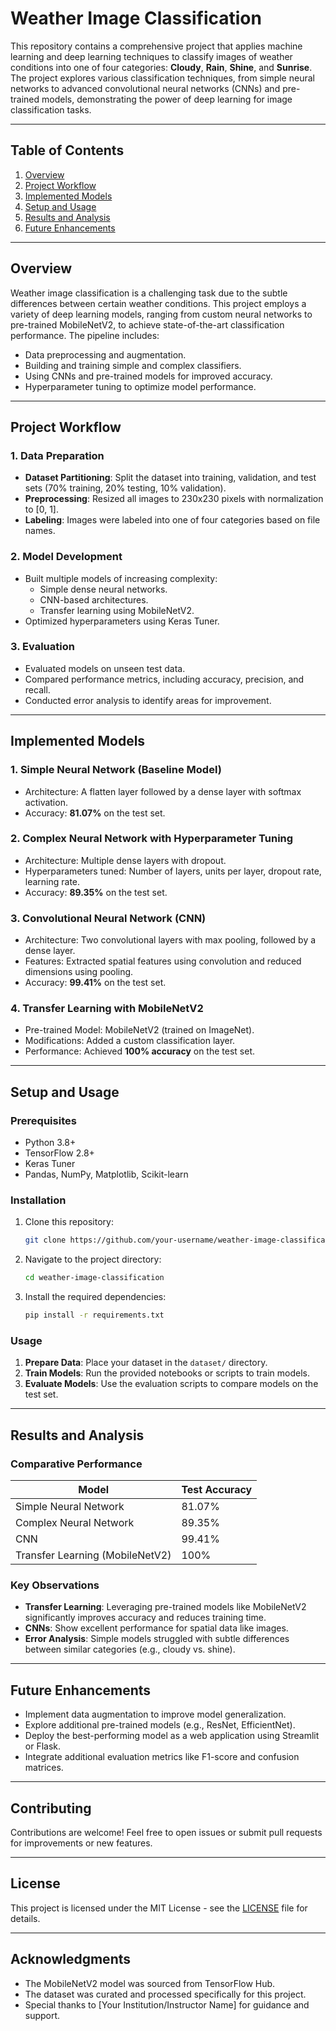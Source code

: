 # Weather Image Classification

This repository contains a comprehensive project that applies machine learning and deep learning techniques to classify images of weather conditions into one of four categories: **Cloudy**, **Rain**, **Shine**, and **Sunrise**. The project explores various classification techniques, from simple neural networks to advanced convolutional neural networks (CNNs) and pre-trained models, demonstrating the power of deep learning for image classification tasks.

---

## **Table of Contents**
1. [Overview](#overview)
2. [Project Workflow](#project-workflow)
3. [Implemented Models](#implemented-models)
4. [Setup and Usage](#setup-and-usage)
5. [Results and Analysis](#results-and-analysis)
6. [Future Enhancements](#future-enhancements)

---

## **Overview**

Weather image classification is a challenging task due to the subtle differences between certain weather conditions. This project employs a variety of deep learning models, ranging from custom neural networks to pre-trained MobileNetV2, to achieve state-of-the-art classification performance. The pipeline includes:

- Data preprocessing and augmentation.
- Building and training simple and complex classifiers.
- Using CNNs and pre-trained models for improved accuracy.
- Hyperparameter tuning to optimize model performance.

---

## **Project Workflow**

### 1. **Data Preparation**
- **Dataset Partitioning**: Split the dataset into training, validation, and test sets (70% training, 20% testing, 10% validation).
- **Preprocessing**: Resized all images to 230x230 pixels with normalization to [0, 1].
- **Labeling**: Images were labeled into one of four categories based on file names.

### 2. **Model Development**
- Built multiple models of increasing complexity:
  - Simple dense neural networks.
  - CNN-based architectures.
  - Transfer learning using MobileNetV2.
- Optimized hyperparameters using Keras Tuner.

### 3. **Evaluation**
- Evaluated models on unseen test data.
- Compared performance metrics, including accuracy, precision, and recall.
- Conducted error analysis to identify areas for improvement.

---

## **Implemented Models**

### 1. **Simple Neural Network (Baseline Model)**
- Architecture: A flatten layer followed by a dense layer with softmax activation.
- Accuracy: **81.07%** on the test set.

### 2. **Complex Neural Network with Hyperparameter Tuning**
- Architecture: Multiple dense layers with dropout.
- Hyperparameters tuned: Number of layers, units per layer, dropout rate, learning rate.
- Accuracy: **89.35%** on the test set.

### 3. **Convolutional Neural Network (CNN)**
- Architecture: Two convolutional layers with max pooling, followed by a dense layer.
- Features: Extracted spatial features using convolution and reduced dimensions using pooling.
- Accuracy: **99.41%** on the test set.

### 4. **Transfer Learning with MobileNetV2**
- Pre-trained Model: MobileNetV2 (trained on ImageNet).
- Modifications: Added a custom classification layer.
- Performance: Achieved **100% accuracy** on the test set.

---

## **Setup and Usage**

### Prerequisites
- Python 3.8+
- TensorFlow 2.8+
- Keras Tuner
- Pandas, NumPy, Matplotlib, Scikit-learn

### Installation
1. Clone this repository:
   ```bash
   git clone https://github.com/your-username/weather-image-classification.git
   ```
2. Navigate to the project directory:
   ```bash
   cd weather-image-classification
   ```
3. Install the required dependencies:
   ```bash
   pip install -r requirements.txt
   ```

### Usage
1. **Prepare Data**: Place your dataset in the `dataset/` directory.
2. **Train Models**: Run the provided notebooks or scripts to train models.
3. **Evaluate Models**: Use the evaluation scripts to compare models on the test set.

---

## **Results and Analysis**

### **Comparative Performance**
| Model                        | Test Accuracy |
|------------------------------|---------------|
| Simple Neural Network        | 81.07%        |
| Complex Neural Network       | 89.35%        |
| CNN                          | 99.41%        |
| Transfer Learning (MobileNetV2) | 100%          |

### **Key Observations**
- **Transfer Learning**: Leveraging pre-trained models like MobileNetV2 significantly improves accuracy and reduces training time.
- **CNNs**: Show excellent performance for spatial data like images.
- **Error Analysis**: Simple models struggled with subtle differences between similar categories (e.g., cloudy vs. shine).

---

## **Future Enhancements**
- Implement data augmentation to improve model generalization.
- Explore additional pre-trained models (e.g., ResNet, EfficientNet).
- Deploy the best-performing model as a web application using Streamlit or Flask.
- Integrate additional evaluation metrics like F1-score and confusion matrices.

---

## **Contributing**
Contributions are welcome! Feel free to open issues or submit pull requests for improvements or new features.

---

## **License**
This project is licensed under the MIT License - see the [LICENSE](LICENSE) file for details.

---

## **Acknowledgments**
- The MobileNetV2 model was sourced from TensorFlow Hub.
- The dataset was curated and processed specifically for this project.
- Special thanks to [Your Institution/Instructor Name] for guidance and support.

